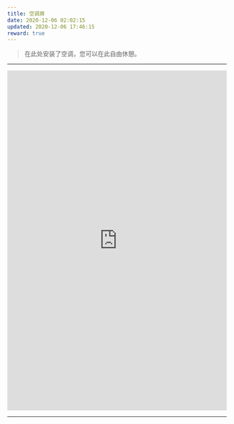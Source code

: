 ```yaml
---
title: 空调房
date: 2020-12-06 02:02:15
updated: 2020-12-06 17:46:15
reward: true
---
```


> 在此处安装了空调，您可以在此自由休憩。

---

<iframe style="width:100%;" height="780" frameborder="no" src="https://ac.yunyoujun.cn"></iframe>

---

